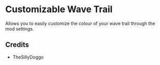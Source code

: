 # Customizable Wave Trail

Allows you to easily customize the colour of your wave trail through the mod settings.

## Credits
- TheSillyDoggo